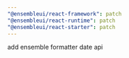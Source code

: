 ```yaml
---
"@ensembleui/react-framework": patch
"@ensembleui/react-runtime": patch
"@ensembleui/react-starter": patch
---
```


add ensemble formatter date api
